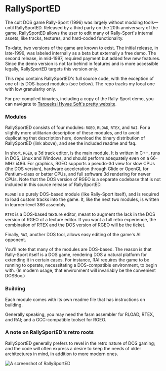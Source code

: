 # RallySportED
The cult DOS game Rally-Sport (1996) was largely without modding tools&mdash;until RallySportED. Released by a third party on the 20th anniversary of the game, RallySportED allows the user to edit many of Rally-Sport's internal assets, like tracks, textures, and hard-coded functionality.

To-date, two versions of the game are known to exist. The initial release, in late-1996, was labeled internally as a beta but externally a free demo. The second release, in mid-1997, required payment but added few new features. Since the demo version is not far behind in features and is more accessible legally, RallySportED targets this version only.

This repo contains RallySportED's full source code, with the exception of one of its DOS-based modules (see below). The repo tracks my local one with low granularity only.

For pre-compiled binaries, including a copy of the Rally-Sport demo, you can navigate to [Tarpeeksi Hyvae Soft's pretty website](http://tarpeeksihyvaesoft.com/soft).

### Modules
RallySportED consists of four modules: ```RGEO```, ```RLOAD```, ```RTEX```, and ```RAI```. For a slightly more utilitarian description of these modules, and to avoid duplicating that description here, download the binary distribution of RallySportED (link above), and see the included readme and faq.

In short, ```RGEO```, a 3d track editor, is the main module. It is written in C++, runs in DOS, Linux and Windows, and should perform adequately even on a 66-MHz i486. For graphics, RGEO supports a pseudo-3d view for slow CPUs (the DOS version), hardware acceleration through Glide or OpenGL for Pentium-class or better CPUs, and full software 3d rendering for newer CPUs. Note that the DOS version of RGEO is a separate codebase that is not included in this source release of RallySportED.

```RLOAD``` is a purely DOS-based module (like Rally-Sport itself), and is required to load custom tracks into the game. It, like the next two modules, is written in learner-level 386 assembly.

```RTEX``` is a DOS-based texture editor, meant to augment the lack in the DOS version of RGEO of a texture editor. If you want a full retro experience, the combination of RTEX and the DOS version of RGEO will be the ticket.

Finally, ```RAI```, another DOS tool, allows easy editing of the game's AI opponent.

You'll note that many of the modules are DOS-based. The reason is that Rally-Sport itself is a DOS game, rendering DOS a natural platform for extending it in certain cases. For instance, RAI requires the game to be running to operate, necessitating a DOS-compatible environment, to begin with. (In modern usage, that environment will invariably be the convenient DOSBox.)

### Building
Each module comes with its own readme file that has instructions on building.

Generally  speaking, you may need the fasm assembler for RLOAD, RTEX, and RAI; and a GCC-compatible toolset for RGEO.

### A note on RallySportED's retro roots
RallySportED generally prefers to revel in the retro nature of DOS gaming; and the code will often express a desire to keep the needs of older architectures in mind, in addition to more modern ones.

![A screenshot of RallySportED](http://tarpeeksihyvaesoft.com/soft/img/rsed2_s.png)
